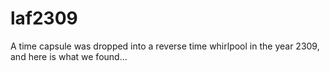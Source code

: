 # laf2309

A time capsule was dropped into a reverse time whirlpool in the year 2309, and here is what we found...
